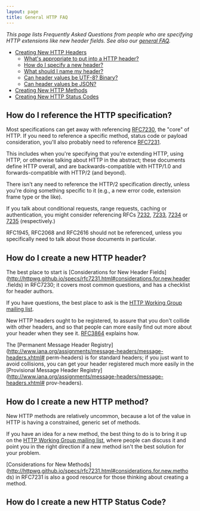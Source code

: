 ```yaml
---
layout: page
title: General HTTP FAQ
---
```


*This page lists Frequently Asked Questions from people who are specifying HTTP extensions like new header fields. See also our [general FAQ](/faq/).*


<!-- START doctoc generated TOC please keep comment here to allow auto update -->
<!-- DON'T EDIT THIS SECTION, INSTEAD RE-RUN doctoc TO UPDATE -->

- [Creating New HTTP Headers](#creating-new-http-headers)
  - [What's appropriate to put into a HTTP header?](#whats-appropriate-to-put-into-a-http-header)
  - [How do I specify a new header?](#how-do-i-specify-a-new-header)
  - [What should I name my header?](#what-should-i-name-my-header)
  - [Can header values be UTF-8? Binary?](#can-header-values-be-utf-8-binary)
  - [Can header values be JSON?](#can-header-values-be-json)
- [Creating New HTTP Methods](#creating-new-http-methods)
- [Creating New HTTP Status Codes](#creating-new-http-status-codes)

<!-- END doctoc generated TOC please keep comment here to allow auto update -->


## How do I reference the HTTP specification?

Most specifications can get away with referencing
[RFC7230](http://httpwg.github.io/specs/rfc7230.html), the "core" of HTTP. If
you need to reference a specific method, status code or payload consideration,
you'll also probably need to reference
[RFC7231](http://httpwg.github.io/specs/rfc7231.html).

This includes when you're specifying that you're extending HTTP, using HTTP, or
otherwise talking about HTTP in the abstract; these documents define HTTP
overall, and are backwards-compatible with HTTP/1.0 and forwards-compatible
with HTTP/2 (and beyond). 

There isn't any need to reference the HTTP/2 specification directly, unless
you're doing something specific to it (e.g., a new error code, extension frame
type or the like).

If you talk about conditional requests, range requests, caching or
authentication, you might consider referencing RFCs
[7232](http://httpwg.github.io/specs/rfc7232.html),
[7233](http://httpwg.github.io/specs/rfc7233.html),
[7234](http://httpwg.github.io/specs/rfc7234.html) or
[7235](http://httpwg.github.io/specs/rfc7235.html) (respectively.)

RFC1945, RFC2068 and RFC2616 should not be referenced, unless you specifically need to talk about those documents in particular. 

## How do I create a new HTTP header?

The best place to start is [Considerations for New Header
Fields](http://httpwg.github.io/specs/rfc7231.html#considerations.for.new.header
.fields) in RFC7230; it covers most common questions, and has a checklist for
header authors.

If you have questions, the best place to ask is the [HTTP Working Group mailing
list](http://lists.w3.org/Archives/Public/ietf-http-wg/).

New HTTP headers ought to be registered, to assure that you don't collide with
other headers, and so that people can more easily find out more about your
header when they see it. [RFC3864](http://tools.ietf.org/html/rfc3864) explains
how.

The [Permanent Message Header
Registry](http://www.iana.org/assignments/message-headers/message-headers.xhtml#
perm-headers) is for standard headers; if you just want to avoid collisions,
you can get your header registered much more easily in the [Provisional Message
Header
Registry](http://www.iana.org/assignments/message-headers/message-headers.xhtml#
prov-headers).


## How do I create a new HTTP method?

New HTTP methods are relatively uncommon, because a lot of the value in HTTP is
having a constrained, generic set of methods.

If you have an idea for a new method, the best thing to do is to bring it up on
the [HTTP Working Group mailing
list](http://lists.w3.org/Archives/Public/ietf-http-wg/), where people can
discuss it and point you in the right direction if a new method isn't the best
solution for your problem.

[Considerations for New
Methods](http://httpwg.github.io/specs/rfc7231.html#considerations.for.new.metho
ds) in RFC7231 is also a good resource for those thinking about creating a
method.

## How do I create a new HTTP Status Code?